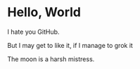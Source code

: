 # Hello, World
I hate you GitHub.

But I may get to like it, if I manage to grok it

The moon is a harsh mistress.
